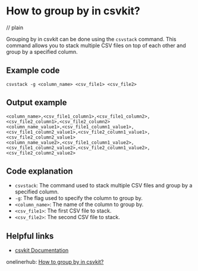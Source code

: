 # How to group by in csvkit?
// plain

Grouping by in csvkit can be done using the `csvstack` command. This command allows you to stack multiple CSV files on top of each other and group by a specified column.

## Example code

```
csvstack -g <column_name> <csv_file1> <csv_file2>
```

## Output example

```
<column_name>,<csv_file1_column1>,<csv_file1_column2>,<csv_file2_column1>,<csv_file2_column2>
<column_name_value1>,<csv_file1_column1_value1>,<csv_file1_column2_value1>,<csv_file2_column1_value1>,<csv_file2_column2_value1>
<column_name_value2>,<csv_file1_column1_value2>,<csv_file1_column2_value2>,<csv_file2_column1_value2>,<csv_file2_column2_value2>
```

## Code explanation

- `csvstack`: The command used to stack multiple CSV files and group by a specified column.
- `-g`: The flag used to specify the column to group by.
- `<column_name>`: The name of the column to group by.
- `<csv_file1>`: The first CSV file to stack.
- `<csv_file2>`: The second CSV file to stack.

## Helpful links
- [csvkit Documentation](https://csvkit.readthedocs.io/en/latest/)

onelinerhub: [How to group by in csvkit?](https://onelinerhub.com/csvkit/how-to-group-by-in-csvkit)